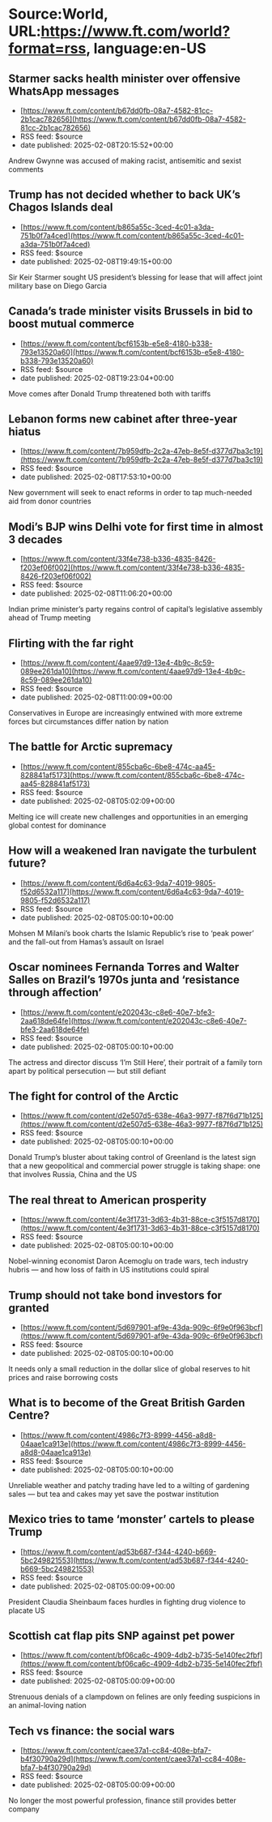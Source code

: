 # Source:World, URL:https://www.ft.com/world?format=rss, language:en-US

## Starmer sacks health minister over offensive WhatsApp messages
 - [https://www.ft.com/content/b67dd0fb-08a7-4582-81cc-2b1cac782656](https://www.ft.com/content/b67dd0fb-08a7-4582-81cc-2b1cac782656)
 - RSS feed: $source
 - date published: 2025-02-08T20:15:52+00:00

Andrew Gwynne was accused of making racist, antisemitic and sexist comments

## Trump has not decided whether to back UK’s Chagos Islands deal
 - [https://www.ft.com/content/b865a55c-3ced-4c01-a3da-751b0f7a4ced](https://www.ft.com/content/b865a55c-3ced-4c01-a3da-751b0f7a4ced)
 - RSS feed: $source
 - date published: 2025-02-08T19:49:15+00:00

Sir Keir Starmer sought US president’s blessing for lease that will affect joint military base on Diego Garcia

## Canada’s trade minister visits Brussels in bid to boost mutual commerce
 - [https://www.ft.com/content/bcf6153b-e5e8-4180-b338-793e13520a60](https://www.ft.com/content/bcf6153b-e5e8-4180-b338-793e13520a60)
 - RSS feed: $source
 - date published: 2025-02-08T19:23:04+00:00

Move comes after Donald Trump threatened both with tariffs

## Lebanon forms new cabinet after three-year hiatus
 - [https://www.ft.com/content/7b959dfb-2c2a-47eb-8e5f-d377d7ba3c19](https://www.ft.com/content/7b959dfb-2c2a-47eb-8e5f-d377d7ba3c19)
 - RSS feed: $source
 - date published: 2025-02-08T17:53:10+00:00

New government will seek to enact reforms in order to tap much-needed aid from donor countries

## Modi’s BJP wins Delhi vote for first time in almost 3 decades
 - [https://www.ft.com/content/33f4e738-b336-4835-8426-f203ef06f002](https://www.ft.com/content/33f4e738-b336-4835-8426-f203ef06f002)
 - RSS feed: $source
 - date published: 2025-02-08T11:06:20+00:00

Indian prime minister’s party regains control of capital’s legislative assembly ahead of Trump meeting

## Flirting with the far right
 - [https://www.ft.com/content/4aae97d9-13e4-4b9c-8c59-089ee261da10](https://www.ft.com/content/4aae97d9-13e4-4b9c-8c59-089ee261da10)
 - RSS feed: $source
 - date published: 2025-02-08T11:00:09+00:00

Conservatives in Europe are increasingly entwined with more extreme forces but circumstances differ nation by nation

## The battle for Arctic supremacy
 - [https://www.ft.com/content/855cba6c-6be8-474c-aa45-828841af5173](https://www.ft.com/content/855cba6c-6be8-474c-aa45-828841af5173)
 - RSS feed: $source
 - date published: 2025-02-08T05:02:09+00:00

Melting ice will create new challenges and opportunities in an emerging global contest for dominance

## How will a weakened Iran navigate the turbulent future?
 - [https://www.ft.com/content/6d6a4c63-9da7-4019-9805-f52d6532a117](https://www.ft.com/content/6d6a4c63-9da7-4019-9805-f52d6532a117)
 - RSS feed: $source
 - date published: 2025-02-08T05:00:10+00:00

Mohsen M Milani’s book charts the Islamic Republic’s rise to ‘peak power’ and the fall-out from Hamas’s assault on Israel

## Oscar nominees Fernanda Torres and Walter Salles on Brazil’s 1970s junta and ‘resistance through affection’
 - [https://www.ft.com/content/e202043c-c8e6-40e7-bfe3-2aa618de64fe](https://www.ft.com/content/e202043c-c8e6-40e7-bfe3-2aa618de64fe)
 - RSS feed: $source
 - date published: 2025-02-08T05:00:10+00:00

The actress and director discuss ‘I’m Still Here’, their portrait of a family torn apart by political persecution — but still defiant

## The fight for control of the Arctic
 - [https://www.ft.com/content/d2e507d5-638e-46a3-9977-f87f6d71b125](https://www.ft.com/content/d2e507d5-638e-46a3-9977-f87f6d71b125)
 - RSS feed: $source
 - date published: 2025-02-08T05:00:10+00:00

Donald Trump’s bluster about taking control of Greenland is the latest sign that a new geopolitical and commercial power struggle is taking shape: one that involves Russia, China and the US

## The real threat to American prosperity
 - [https://www.ft.com/content/4e3f1731-3d63-4b31-88ce-c3f5157d8170](https://www.ft.com/content/4e3f1731-3d63-4b31-88ce-c3f5157d8170)
 - RSS feed: $source
 - date published: 2025-02-08T05:00:10+00:00

Nobel-winning economist Daron Acemoglu on trade wars, tech industry hubris — and how loss of faith in US institutions could spiral

## Trump should not take bond investors for granted
 - [https://www.ft.com/content/5d697901-af9e-43da-909c-6f9e0f963bcf](https://www.ft.com/content/5d697901-af9e-43da-909c-6f9e0f963bcf)
 - RSS feed: $source
 - date published: 2025-02-08T05:00:10+00:00

It needs only a small reduction in the dollar slice of global reserves to hit prices and raise borrowing costs

## What is to become of the Great British Garden Centre?
 - [https://www.ft.com/content/4986c7f3-8999-4456-a8d8-04aae1ca913e](https://www.ft.com/content/4986c7f3-8999-4456-a8d8-04aae1ca913e)
 - RSS feed: $source
 - date published: 2025-02-08T05:00:10+00:00

Unreliable weather and patchy trading have led to a wilting of gardening sales — but tea and cakes may yet save the postwar institution

## Mexico tries to tame ‘monster’ cartels to please Trump
 - [https://www.ft.com/content/ad53b687-f344-4240-b669-5bc249821553](https://www.ft.com/content/ad53b687-f344-4240-b669-5bc249821553)
 - RSS feed: $source
 - date published: 2025-02-08T05:00:09+00:00

President Claudia Sheinbaum faces hurdles in fighting drug violence to placate US

## Scottish cat flap pits SNP against pet power
 - [https://www.ft.com/content/bf06ca6c-4909-4db2-b735-5e140fec2fbf](https://www.ft.com/content/bf06ca6c-4909-4db2-b735-5e140fec2fbf)
 - RSS feed: $source
 - date published: 2025-02-08T05:00:09+00:00

Strenuous denials of a clampdown on felines are only feeding suspicions in an animal-loving nation

## Tech vs finance: the social wars
 - [https://www.ft.com/content/caee37a1-cc84-408e-bfa7-b4f30790a29d](https://www.ft.com/content/caee37a1-cc84-408e-bfa7-b4f30790a29d)
 - RSS feed: $source
 - date published: 2025-02-08T05:00:09+00:00

No longer the most powerful profession, finance still provides better company

